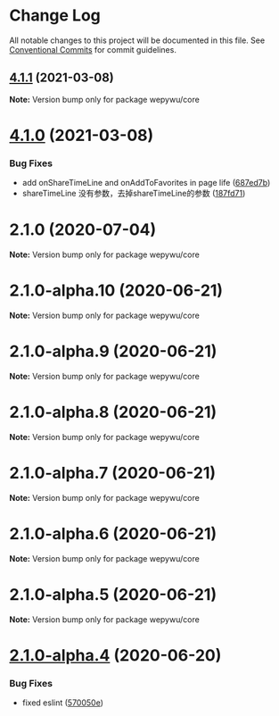 # Change Log

All notable changes to this project will be documented in this file.
See [Conventional Commits](https://conventionalcommits.org) for commit guidelines.

## [4.1.1](https://github.com/zhangli344236745/wepy/compare/v4.1.0...v4.1.1) (2021-03-08)

**Note:** Version bump only for package wepywu/core





# [4.1.0](https://github.com/zhangli344236745/wepy/compare/v2.1.0...v4.1.0) (2021-03-08)


### Bug Fixes

* add onShareTimeLine and onAddToFavorites in page life ([687ed7b](https://github.com/zhangli344236745/wepy/commit/687ed7b0ac6890e028171116b0dd99566446b5a0))
* shareTimeLine 没有参数，去掉shareTimeLine的参数 ([187fd71](https://github.com/zhangli344236745/wepy/commit/187fd7197878b7ba3256619953428626976fc784))






# 2.1.0 (2020-07-04)

**Note:** Version bump only for package wepywu/core





# 2.1.0-alpha.10 (2020-06-21)

**Note:** Version bump only for package wepywu/core





# 2.1.0-alpha.9 (2020-06-21)

**Note:** Version bump only for package wepywu/core





# 2.1.0-alpha.8 (2020-06-21)

**Note:** Version bump only for package wepywu/core





# 2.1.0-alpha.7 (2020-06-21)

**Note:** Version bump only for package wepywu/core





# 2.1.0-alpha.6 (2020-06-21)

**Note:** Version bump only for package wepywu/core





# 2.1.0-alpha.5 (2020-06-21)

**Note:** Version bump only for package wepywu/core





# [2.1.0-alpha.4](https://github.com/zhangli344236745/wepy/compare/v2.1.0-alpha.2...v2.1.0-alpha.4) (2020-06-20)


### Bug Fixes

* fixed eslint ([570050e](https://github.com/zhangli344236745/wepy/commit/570050edb292ce75cc06a75448819c753275ecb4))
